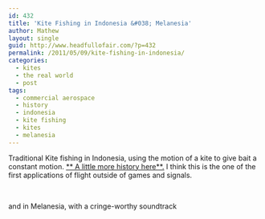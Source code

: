 ```yaml
---
id: 432
title: 'Kite Fishing in Indonesia &#038; Melanesia'
author: Mathew
layout: single
guid: http://www.headfullofair.com/?p=432
permalink: /2011/05/09/kite-fishing-in-indonesia/
categories:
  - kites
  - the real world
  - post
tags:
  - commercial aerospace
  - history
  - indonesia
  - kite fishing
  - kites
  - melanesia
---
```

Traditional Kite fishing in Indonesia, using the motion of a kite to give bait a constant motion. [** A little more history here**.][1] I think this is the one of the first applications of flight outside of games and signals.

&nbsp;  


and in Melanesia, with a cringe-worthy soundtrack

 [1]: http://www.drachen.org/journals/a05/KiteFishinginAsia.pdf